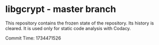 # libgcrypt - master branch

This repository contains the frozen state of the repository.
Its history is cleared. It is used only for static code
analysis with Codacy.

Commit Time: 1734471526